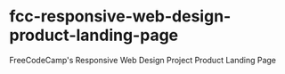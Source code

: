 # fcc-responsive-web-design-product-landing-page
FreeCodeCamp's Responsive Web Design Project Product Landing Page
